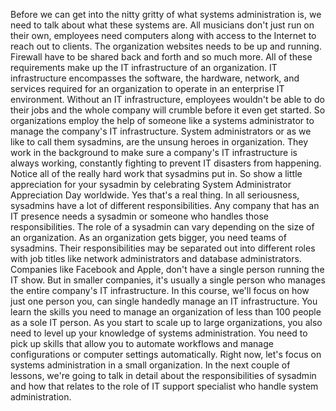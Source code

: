 Before we can get into the nitty gritty of what systems administration is, we
need to talk about what these systems are. All musicians don't just run on their
own, employees need computers along with access to the Internet to reach out to
clients. The organization websites needs to be up and running. Firewall have to
be shared back and forth and so much more. All of these requirements make up the
IT infrastructure of an organization. IT infrastructure encompasses the
software, the hardware, network, and services required for an organization to
operate in an enterprise IT environment. Without an IT infrastructure, employees
wouldn't be able to do their jobs and the whole company will crumble before it
even get started. So organizations employ the help of someone like a systems
administrator to manage the company's IT infrastructure. System administrators
or as we like to call them sysadmins, are the unsung heroes in organization.
They work in the background to make sure a company's IT infrastructure is always
working, constantly fighting to prevent IT disasters from happening. Notice all
of the really hard work that sysadmins put in. So show a little appreciation for
your sysadmin by celebrating System Administrator Appreciation Day worldwide.
Yes that's a real thing. In all seriousness, sysadmins have a lot of different
responsibilities. Any company that has an IT presence needs a sysadmin or
someone who handles those responsibilities. The role of a sysadmin can vary
depending on the size of an organization. As an organization gets bigger, you
need teams of sysadmins. Their responsibilities may be separated out into
different roles with job titles like network administrators and database
administrators. Companies like Facebook and Apple, don't have a single person
running the IT show. But in smaller companies, it's usually a single person who
manages the entire company's IT infrastructure. In this course, we'll focus on
how just one person you, can single handedly manage an IT infrastructure. You
learn the skills you need to manage an organization of less than 100 people as a
sole IT person. As you start to scale up to large organizations, you also need
to level up your knowledge of systems administration. You need to pick up skills
that allow you to automate workflows and manage configurations or computer
settings automatically. Right now, let's focus on systems administration in a
small organization. In the next couple of lessons, we're going to talk in detail
about the responsibilities of sysadmin and how that relates to the role of IT
support specialist who handle system administration.